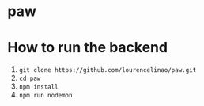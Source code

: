 # paw
# How to run the backend
1. `git clone https://github.com/lourencelinao/paw.git`
2. `cd paw`
3. `npm install`
4. `npm run nodemon`

